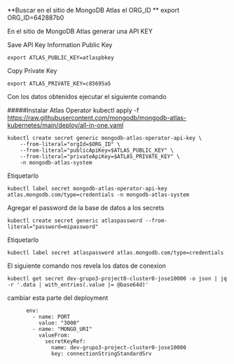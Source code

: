**Buscar en el sitio de MongoDB Atlas el ORG_ID
**
	export ORG_ID=642887b0

En el sitio de MongoDB Atlas generar una API KEY

Save API Key Information
Public Key

	export ATLAS_PUBLIC_KEY=atlaspbkey

Copy
Private Key

	export ATLAS_PRIVATE_KEY=c85695a5


Con los datos obtenidos ejecutar el siguiente comando

#####Instalar Atlas Operator
kubectl apply -f https://raw.githubusercontent.com/mongodb/mongodb-atlas-kubernetes/main/deploy/all-in-one.yaml


	kubectl create secret generic mongodb-atlas-operator-api-key \
	    --from-literal="orgId=$ORG_ID" \
	    --from-literal="publicApiKey=$ATLAS_PUBLIC_KEY" \
	    --from-literal="privateApiKey=$ATLAS_PRIVATE_KEY" \
	    -n mongodb-atlas-system
	    
Etiquetarlo

	kubectl label secret mongodb-atlas-operator-api-key atlas.mongodb.com/type=credentials -n mongodb-atlas-system
	
	
Agregar el password de la base de datos a los secrets

	kubectl create secret generic atlaspassword --from-literal="password=mipassword"
	
Etiquetarlo

	kubectl label secret atlaspassword atlas.mongodb.com/type=credentials
	

El siguiente comando nos revela los datos de conexion

	kubectl get secret dev-grupo3-project0-cluster0-jose10000 -o json | jq -r '.data | with_entries(.value |= @base64d)'
	

cambiar esta parte del deployment

          env: 
            - name: PORT
              value: "3000"
            - name: "MONGO_URI"
              valueFrom:
                secretKeyRef:
                  name: dev-grupo3-project-cluster0-jose10000
                  key: connectionStringStandardSrv
                  

